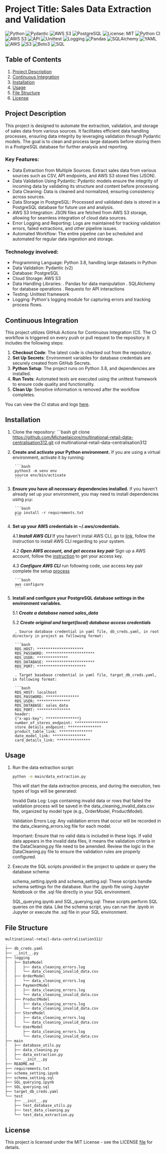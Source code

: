 # Project Title: Sales Data Extraction and Validation
![Python](https://img.shields.io/badge/python-3.8-blue.svg)
![Pydantic](https://img.shields.io/badge/pydantic-v2-orange)
![AWS S3](https://img.shields.io/badge/AWS-S3-green)
![PostgreSQL](https://img.shields.io/badge/PostgreSQL-13-blue)
![License: MIT](https://img.shields.io/badge/License-MIT-yellow.svg)
![Python CI](https://github.com/Michaelaicore/multinational-retail-data-centralisation312/actions/workflows/CI.yml/badge.svg)
![AWS S3](https://img.shields.io/badge/AWS-S3-green)
![API](https://img.shields.io/badge/API-Restful-blue)
![Unittest](https://img.shields.io/badge/unittest-passing-brightgreen)
![Logging](https://img.shields.io/badge/Logging-Enabled-blue)
![Pandas](https://img.shields.io/badge/Pandas-v1.3.3-orange)
![SQLAlchemy](https://img.shields.io/badge/SQLAlchemy-v1.4.23-red)
![YAML](https://img.shields.io/badge/YAML-Supported-yellow)
![AWS](https://img.shields.io/badge/AWS-Cloud-orange)
![S3](https://img.shields.io/badge/S3-Bucket-green)
![Boto3](https://img.shields.io/badge/Boto3-v1.18.26-blue)
![SQL](https://img.shields.io/badge/SQL-PostgreSQL-lightgrey)

## Table of Contents
1. [Project Description](#project-description)
2. [Continuous Integration](#continuous-integration)
3. [Installation](#installation)
4. [Usage](#usage)
5. [File Structure](#file-structure)
6. [License](#license)

## Project Description

This project is designed to automate the extraction, validation, and storage of sales data from various sources. It facilitates efficient data handling processes, ensuring data integrity by leveraging validation through Pydantic models. The goal is to clean and process large datasets before storing them in a PostgreSQL database for further analysis and reporting.

### Key Features:

- Data Extraction from Multiple Sources:
Extract sales data from various sources such as CSV, API endpoints, and AWS S3 stored files (JSON).
- Data Validation Using Pydantic:
Pydantic models ensure the integrity of incoming data by validating its structure and content before processing.
- Data Cleaning:
Data is cleaned and normalized, ensuring consistency across sources.
- Data Storage in PostgreSQL:
Processed and validated data is stored in a PostgreSQL database for future use and analysis.
- AWS S3 Integration:
JSON files are fetched from AWS S3 storage, allowing for seamless integration of cloud data sources.
- Error Logging and Reporting:
Logs are maintained for tracking validation errors, failed extractions, and other pipeline issues.
- Automated Workflow:
The entire pipeline can be scheduled and automated for regular data ingestion and storage.

### Technology involved:

- Programming Language: Python 3.8, handling large datasets in Python
- Data Validation: Pydantic (v2)
- Database: PostgreSQL
- Cloud Storage: AWS S3
- Data Handling Libraries:
    . Pandas for data manipulation
    . SQLAlchemy for database operations
    . Requests for API interactions
- Testing: Unittest framework
- Logging: Python's logging module for capturing errors and tracking process flows.

## Continuous Integration

This project utilizes GitHub Actions for Continuous Integration (CI). The CI workflow is triggered on every push or pull request to the repository. It includes the following steps:

1. **Checkout Code**: The latest code is checked out from the repository.
2. **Set Up Secrets**: Environment variables for database credentials are securely created from GitHub Secrets.
3. **Python Setup**: The project runs on Python 3.8, and dependencies are installed.
4. **Run Tests**: Automated tests are executed using the unittest framework to ensure code quality and functionality.
5. **Clean Up**: Sensitive information is removed after the workflow completes.

You can view the CI status and logs [here](https://github.com/Michaelaicore/multinational-retail-data-centralisation312/actions).


## Installation
1. Clone the repository:
        ```bash
        git clone https://github.com/Michaelaicore/multinational-retail-data-centralisation312.git
        cd multinational-retail-data-centralisation312

2. **Create and activate your Python environment.** If you are using a virtual environment, activate it by running:

        ```bash
        python3 -m venv env
        source env/bin/activate
        ```
3. **Ensure you have all necessary dependencies installed.** If you haven't already set up your environment, you may need to install dependencies using `pip`:

        ```bash
        pip install -r requirements.txt
        ```
4. **Set up your AWS credentials in ~/.aws/credentials.** 

    4.1 ***Install AWS CLI*** If you haven't instal AWS CLI, go to [link](https://aws.amazon.com/cli/), follow the instruction to install AWS CLI regarding to your system. 

    4.2 ***Open AWS account, and get access key pair*** Sign up a AWS account, follow the [instruction](https://repost.aws/knowledge-center/create-access-key) to get your access key.

    4.3 ***Configure AWS CLI*** run following code, use access key pair complete the setup [process](https://docs.aws.amazon.com/cli/v1/userguide/cli-configure-files.html#cli-configure-files-methods)

        ```bash
        aws configure
        ```
5. **Install and configure your PostgreSQL database settings in the environment variables.**

    5.1 ***Create a database named sales_data***

    5.2 ***Create original and target(local) database access credentials***

        . Source database credential in yaml file, db_creds.yaml, in root directory in project as following format:

        ```bash
        RDS_HOST: *********************
        RDS_PASSWORD: **********************
        RDS_USER: **************
        RDS_DATABASE: **********************
        RDS_PORT: **********************
        ```
        . Target basebase credential in yaml file, target_db_creds.yaml, in following format:

        ```bash
        RDS_HOST: localhost
        RDS_PASSWORD: ***************
        RDS_USER: ***************
        RDS_DATABASE: sales_data
        RDS_PORT: ***************
        header:
        {"x-api-key": ***************}
        number_of_stores_endpoint: ***************
        store_details_endpoint: ***************
        product_table_link: ***************
        date_model_link: ***************
        card_details_link: ***************

## Usage 

1. Run the data extraction script:
    
    ```bash
    python -m main/data_extraction.py
    ```
  
    This will start the data extraction process, and during the execution, two types of logs will be generated:

    Invalid Data Log: Logs containing invalid data or rows that failed the validation process will be saved in the data_cleaning_invalid_data.csv file, organized by model type (e.g., OrderModel, ProductModel).

    Validation Errors Log: Any validation errors that occur will be recorded in the data_cleaning_errors.log file for each model.

    Important: Ensure that no valid data is included in these logs. If valid data appears in the invalid data files, it means the validation criteria in the DataCleaning.py file need to be amended. Review the logic in the DataCleaning.py file to ensure the validation rules are properly configured.

2.  Execute the SQL scripts provided in the project to update or query the database schema:

    schema_setting.ipynb and schema_setting.sql: These scripts handle schema settings for the database. Run the .ipynb file using Jupyter Notebook or the .sql file directly in your SQL environment.

    SQL_querying.ipynb and SQL_querying.sql: These scripts perform SQL queries on the data. Like the schema script, you can run the .ipynb in Jupyter or execute the .sql file in your SQL environment.

## File Structure

```bash
multinational-retail-data-centralisation312/
.
├── db_creds.yaml
├── __init__.py
├── logging
│   ├── DateModel
│   │   ├── data_cleaning_errors.log
│   │   └── data_cleaning_invalid_data.csv
│   ├── OrderModel
│   │   └── data_cleaning_errors.log
│   ├── PaymentModel
│   │   ├── data_cleaning_errors.log
│   │   └── data_cleaning_invalid_data.csv
│   ├── ProductModel
│   │   ├── data_cleaning_errors.log
│   │   └── data_cleaning_invalid_data.csv
│   ├── StoreModel
│   │   ├── data_cleaning_errors.log
│   │   └── data_cleaning_invalid_data.csv
│   └── UserModel
│       ├── data_cleaning_errors.log
│       └── data_cleaning_invalid_data.csv
├── main
│   ├── database_utils.py
│   ├── data_cleaning.py
│   ├── data_extraction.py
│   └── __init__.py
├── README.md
├── requirements.txt
├── schema_setting.ipynb
├── schema_setting.sql
├── SQL_querying.ipynb
├── SQL_querying.sql
├── target_db_creds.yaml
└── test
    ├── __init__.py
    ├── test_database_utils.py
    ├── test_data_cleaning.py
    └── test_data_extraction.py
```

## License
This project is licensed under the MIT License - see the LICENSE [file](https://opensource.org/license/mit) for details.